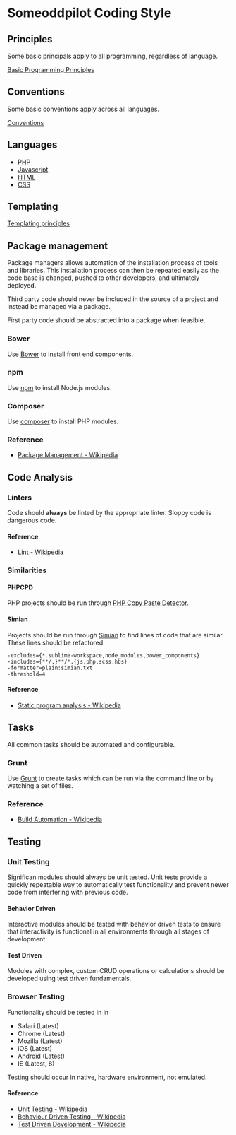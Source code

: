 # Someoddpilot Coding Style

## Principles

Some basic principals apply to all programming, regardless of language.

[Basic Programming Principles](https://github.com/alexsomeoddpilot/Someoddpilot-Coding-Style/blob/master/principles.md)

## Conventions

Some basic conventions apply across all languages.

[Conventions](https://github.com/alexsomeoddpilot/Someoddpilot-Coding-Style/blob/master/conventions.md)

## Languages

* [PHP](https://github.com/alexsomeoddpilot/Someoddpilot-Coding-Style/blob/master/php.md)
* [Javascript](https://github.com/alexsomeoddpilot/Someoddpilot-Coding-Style/blob/master/javascript.md)
* [HTML](https://github.com/alexsomeoddpilot/Someoddpilot-Coding-Style/blob/master/html.md)
* [CSS](https://github.com/alexsomeoddpilot/Someoddpilot-Coding-Style/blob/master/css.md)

## Templating

[Templating principles](https://github.com/alexsomeoddpilot/Someoddpilot-Coding-Style/blob/master/templating.md)

## Package management

Package managers allows automation of the installation process of tools and libraries. This installation process can then be repeated easily as the code base is changed, pushed to other developers, and ultimately deployed.

Third party code should never be included in the source of a project and instead be managed via a package.

First party code should be abstracted into a package when feasible.

### Bower

Use [Bower](http://bower.io/) to install front end components.

### npm

Use [npm](http://www.npmjs.org/) to install Node.js modules.

### Composer

Use [composer](https://getcomposer.org/) to install PHP modules.

### Reference

* [Package Management - Wikipedia](http://en.wikipedia.org/wiki/Package_management_system)

## Code Analysis

### Linters

Code should **always** be linted by the appropriate linter. Sloppy code is dangerous code.

#### Reference

* [Lint - Wikipedia](http://en.wikipedia.org/wiki/Lint_(software))

### Similarities

#### PHPCPD

PHP projects should be run through [PHP Copy Paste Detector](https://github.com/sebastianbergmann/phpcpd).

#### Simian

Projects should be run through [Simian](http://www.harukizaemon.com/simian/) to find lines of code that are similar. These lines should be refactored.

    -excludes={*.sublime-workspace,node_modules,bower_components}
    -includes={**/,}**/*.{js,php,scss,hbs}
    -formatter=plain:simian.txt
    -threshold=4

#### Reference

* [Static program analysis - Wikipedia](http://en.wikipedia.org/wiki/Static_program_analysis)

## Tasks

All common tasks should be automated and configurable.

### Grunt

Use [Grunt](http://gruntjs.com) to create tasks which can be run via the command line or by watching a set of files.

### Reference

* [Build Automation - Wikipedia](http://en.wikipedia.org/wiki/Build_automation)

## Testing

### Unit Testing

Significan modules should always be unit tested. Unit tests provide a quickly repeatable way to automatically test functionality and prevent newer code from interfering with previous code.

#### Behavior Driven

Interactive modules should be tested with behavior driven tests to ensure that interactivity is functional in all environments through all stages of development.

#### Test Driven

Modules with complex, custom CRUD operations or calculations should be developed using test driven fundamentals.

### Browser Testing

Functionality should be tested in in

* Safari (Latest)
* Chrome (Latest)
* Mozilla (Latest)
* iOS (Latest)
* Android (Latest)
* IE (Latest, 8)

Testing should occur in native, hardware environment, not emulated.

#### Reference

* [Unit Testing - Wikipedia](http://en.wikipedia.org/wiki/Unit_testing)
* [Behaviour Driven Testing - Wikipedia](http://en.wikipedia.org/wiki/Behavior-driven_development)
* [Test Driven Development - Wikipedia](http://en.wikipedia.org/wiki/Test-driven_development)
